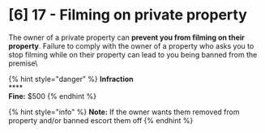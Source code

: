 # \[6] 17 - Filming on private property

The owner of a private property can **prevent you from filming on their property**. Failure to comply with the owner of a property who asks you to stop filming while on their property can lead to you being banned from the premise\


{% hint style="danger" %}
**Infraction**\
****\
**Fine:** $500
{% endhint %}

{% hint style="info" %}
**Note:** If the owner wants them removed from property and/or banned escort them off&#x20;
{% endhint %}
